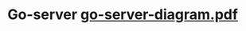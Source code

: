 # Go-server [go-server-diagram.pdf](https://github.com/user-attachments/files/18003342/go-server-diagram.pdf)
